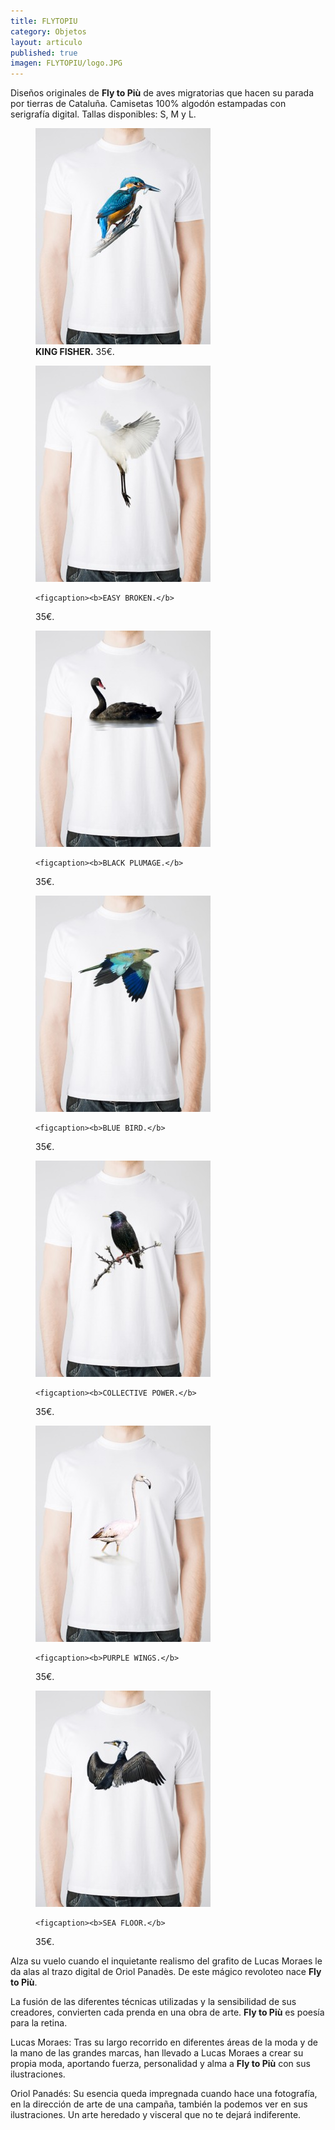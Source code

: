 ```yaml
---
title: FLYTOPIU
category: Objetos
layout: articulo
published: true
imagen: FLYTOPIU/logo.JPG
---
```

Diseños originales de **Fly to Più** de aves migratorias que hacen su parada por tierras de Cataluña. Camisetas 100% algodón estampadas con serigrafía digital. Tallas disponibles: S, M y L.

<div class="figure-group">

<figure>
	<a href="/images/FLYTOPIU/king-fisher.jpg"><img src="/images/FLYTOPIU/king-fisher.jpg" alt="Camiseta pájaro Martín Pescador"></a>
	<figcaption><b>KING FISHER.</b>
35€.</figcaption>
</figure>

<figure>
	<a href="/images/FLYTOPIU/easy-broken.jpg"><img src="/images/FLYTOPIU/easy-broken.jpg" alt="Camiseta pájaro Garza"></a>

	<figcaption><b>EASY BROKEN.</b> 
35€.</figcaption>
</figure>

<figure>
	<a href="/images/FLYTOPIU/black-plumage.jpg"><img src="/images/FLYTOPIU/black-plumage.jpg" alt="Camiseta pájaro Cisne Negro"></a>

	<figcaption><b>BLACK PLUMAGE.</b> 
35€.</figcaption>
</figure>
</div>

<div class="figure-group">
<figure>
	<a href="/images/FLYTOPIU/blue-bird.jpg"><img src="/images/FLYTOPIU/blue-bird.jpg" alt="Camiseta Pájaro Azul"></a>

	<figcaption><b>BLUE BIRD.</b> 
35€.</figcaption>
</figure>

<figure>
	<a href="/images/FLYTOPIU/collective-power.jpg"><img src="/images/FLYTOPIU/collective-power.jpg" alt="Camiseta Pájaro Estornin "></a>

	<figcaption><b>COLLECTIVE POWER.</b> 
35€.</figcaption>
</figure>
</div>

<div class="figure-group">
<figure>
	<a href="/images/FLYTOPIU/purple-wings.jpg"><img src="/images/FLYTOPIU/purple-wings.jpg" alt="Camiseta Pájaro Flamenco"></a>

	<figcaption><b>PURPLE WINGS.</b> 
35€.</figcaption>
</figure>

<figure>
	<a href="/images/FLYTOPIU/sea-floor.jpg"><img src="/images/FLYTOPIU/sea-floor.jpg" alt="Camiseta Pájaro Cormorán"></a>

	<figcaption><b>SEA FLOOR.</b> 
35€.</figcaption>
</figure>
</div>


Alza su vuelo cuando el inquietante realismo del grafito de Lucas Moraes le da alas al trazo digital de Oriol Panadès. De este mágico revoloteo nace **Fly to Più**.

La fusión de las diferentes técnicas utilizadas y la sensibilidad de sus creadores, convierten cada prenda en una obra de arte. **Fly to Più** es poesía para la retina.

Lucas Moraes: Tras su largo recorrido en diferentes áreas de la moda y de la mano de las grandes marcas, han llevado a Lucas Moraes a crear su propia moda, aportando fuerza, personalidad y alma a **Fly to Più** con sus ilustraciones.

Oriol Panadés: Su esencia queda impregnada cuando hace una fotografía, en la dirección de arte de una campaña, también la podemos ver en sus ilustraciones. Un arte heredado y visceral que no te dejará indiferente. 




